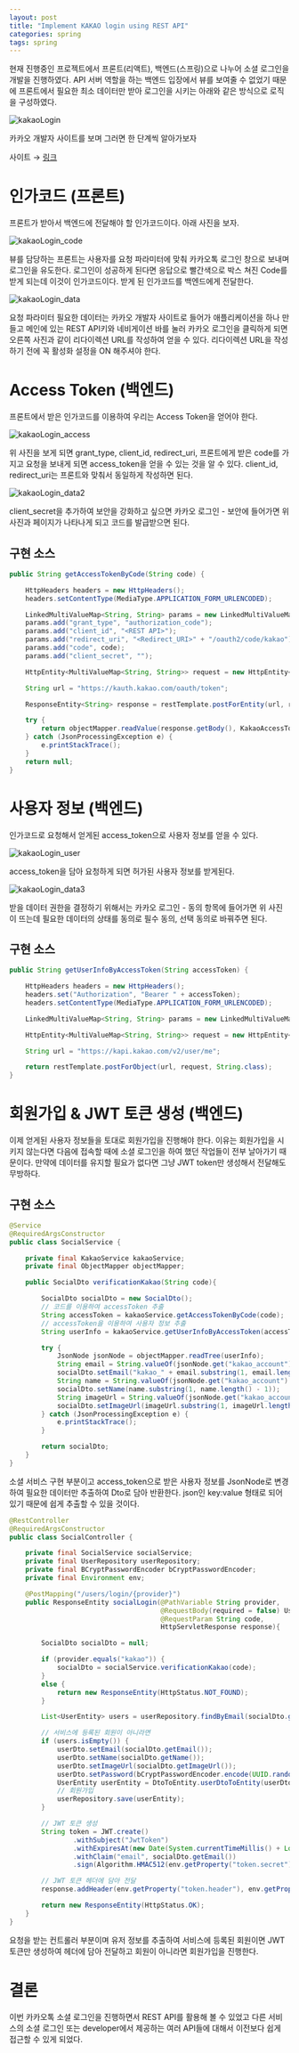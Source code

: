 ```yaml
---
layout: post
title: "Implement KAKAO login using REST API"
categories: spring
tags: spring
---
```


현재 진행중인 프로젝트에서 프론트(리액트), 백엔드(스프링)으로 나누어 소셜 로그인을 개발을 진행하였다. API 서버 역할을 하는 백엔드 입장에서 뷰를 보여줄 수 없었기 때문에 프론트에서 필요한 최소 데이터만 받아 로그인을 시키는 아래와 같은 방식으로 로직을 구성하였다.

![kakaoLogin](/assets/postImages/SpringKakaoLogin/kakaoLogin.JPG)

카카오 개발자 사이트를 보며 그러면 한 단계씩 알아가보자

사이트 → [링크](https://developers.kakao.com/docs/latest/ko/kakaologin/rest-api)

# 인가코드 (프론트)

프론트가 받아서 백엔드에 전달해야 할 인가코드이다. 아래 사진을 보자.

![kakaoLogin_code](/assets/postImages/SpringKakaoLogin/kakaoLogin_code.JPG)

뷰를 담당하는 프론트는 사용자를 요청 파라미터에 맞춰 카카오톡 로그인 창으로 보내며 로그인을 유도한다. 로그인이 성공하게 된다면 응답으로 빨간색으로 박스 쳐진 Code를 받게 되는데 이것이 인가코드이다.
받게 된 인가코드를 백엔드에게 전달한다.

![kakaoLogin_data](/assets/postImages/SpringKakaoLogin/kakaoLogin_data.JPG)

요청 파라미터 필요한 데이터는 카카오 개발자 사이트로 들어가 애플리케이션을 하나 만들고 메인에 있는 REST API키와 네비게이션 바를 눌러 카카오 로그인을 클릭하게 되면 오른쪽 사진과 같이 리다이렉션 URL를 작성하여 얻을 수 있다. 리다이렉션 URL을 작성하기 전에 꼭 활성화 설정을 ON 해주셔야 한다.

# Access Token (백엔드)

프론트에서 받은 인가코드를 이용하여 우리는 Access Token을 얻어야 한다.

![kakaoLogin_access](/assets/postImages/SpringKakaoLogin/kakaoLogin_access.JPG)

위 사진을 보게 되면 grant_type, client_id, redirect_uri, 프론트에게 받은 code를 가지고 요청을 보내게 되면 access_token을 얻을 수 있는 것을 알 수 있다. client_id, redirect_uri는 프론트와 맞춰서 동일하게 작성하면 된다.

![kakaoLogin_data2](/assets/postImages/SpringKakaoLogin/kakaoLogin_data2.JPG)

client_secret을 추가하여 보안을 강화하고 싶으면 카카오 로그인 - 보안에 들어가면 위 사진과 페이지가 나타나게 되고 코드를 발급받으면 된다.

## 구현 소스

``` java
public String getAccessTokenByCode(String code) {

    HttpHeaders headers = new HttpHeaders();
    headers.setContentType(MediaType.APPLICATION_FORM_URLENCODED);

    LinkedMultiValueMap<String, String> params = new LinkedMultiValueMap<>();
    params.add("grant_type", "authorization_code");
    params.add("client_id", "<REST API>");
    params.add("redirect_uri", "<Redirect_URI>" + "/oauth2/code/kakao");
    params.add("code", code);
    params.add("client_secret", "");

    HttpEntity<MultiValueMap<String, String>> request = new HttpEntity<>(params, headers);

    String url = "https://kauth.kakao.com/oauth/token";

    ResponseEntity<String> response = restTemplate.postForEntity(url, request, String.class);

    try {
        return objectMapper.readValue(response.getBody(), KakaoAccessTokenDto.class).getAccess_token();
    } catch (JsonProcessingException e) {
        e.printStackTrace();
    }
    return null;
}
```

# 사용자 정보 (백엔드)

인가코드로 요청해서 얻게된 access_token으로 사용자 정보를 얻을 수 있다.

![kakaoLogin_user](/assets/postImages/SpringKakaoLogin/kakaoLogin_user.JPG)

access_token을 담아 요청하게 되면 허가된 사용자 정보를 받게된다.

![kakaoLogin_data3](/assets/postImages/SpringKakaoLogin/kakaoLogin_data3.JPG)

받을 데이터 권한을 결정하기 위해서는 카카오 로그인 - 동의 항목에 들어가면 위 사진이 뜨는데 필요한 데이터의 상태를 동의로 필수 동의, 선택 동의로 바꿔주면 된다.

## 구현 소스

``` java
public String getUserInfoByAccessToken(String accessToken) {

    HttpHeaders headers = new HttpHeaders();
    headers.set("Authorization", "Bearer " + accessToken);
    headers.setContentType(MediaType.APPLICATION_FORM_URLENCODED);

    LinkedMultiValueMap<String, String> params = new LinkedMultiValueMap<>();

    HttpEntity<MultiValueMap<String, String>> request = new HttpEntity<>(params, headers);

    String url = "https://kapi.kakao.com/v2/user/me";

    return restTemplate.postForObject(url, request, String.class);
}
```

# 회원가입 & JWT 토큰 생성 (백엔드)

이제 얻게된 사용자 정보들을 토대로 회원가입을 진행해야 한다. 이유는 회원가입을 시키지 않는다면 다음에 접속할 때에 소셜 로그인을 하여 했던 작업들이 전부 날아가기 때문이다. 만약에 데이터를 유지할 필요가 없다면 그냥 JWT token만 생성해서 전달해도 무방하다.

## 구현 소스

``` java
@Service
@RequiredArgsConstructor
public class SocialService {

    private final KakaoService kakaoService;
    private final ObjectMapper objectMapper;

    public SocialDto verificationKakao(String code){

        SocialDto socialDto = new SocialDto();
        // 코드를 이용하여 accessToken 추출
        String accessToken = kakaoService.getAccessTokenByCode(code);
        // accessToken을 이용하여 사용자 정보 추출
        String userInfo = kakaoService.getUserInfoByAccessToken(accessToken);

        try {
            JsonNode jsonNode = objectMapper.readTree(userInfo);
            String email = String.valueOf(jsonNode.get("kakao_account").get("email"));
            socialDto.setEmail("kakao_" + email.substring(1, email.length() - 1));
            String name = String.valueOf(jsonNode.get("kakao_account").get("profile").get("nickname"));
            socialDto.setName(name.substring(1, name.length() - 1));
            String imageUrl = String.valueOf(jsonNode.get("kakao_account").get("profile").get("profile_image_url"));
            socialDto.setImageUrl(imageUrl.substring(1, imageUrl.length() - 1));
        } catch (JsonProcessingException e) {
            e.printStackTrace();
        }

        return socialDto;
    }
}

```

소셜 서비스 구현 부분이고 access_token으로 받은 사용자 정보를 JsonNode로 변경하여 필요한 데이터만 추출하여 Dto로 담아 반환한다. json인 key:value 형태로 되어있기 때문에 쉽게 추출할 수 있을 것이다.

``` java
@RestController
@RequiredArgsConstructor
public class SocialController {

    private final SocialService socialService;
    private final UserRepository userRepository;
    private final BCryptPasswordEncoder bCryptPasswordEncoder;
    private final Environment env;

    @PostMapping("/users/login/{provider}")
    public ResponseEntity socialLogin(@PathVariable String provider,
                                      @RequestBody(required = false) UserDto userDto,
                                      @RequestParam String code,
                                      HttpServletResponse response){

        SocialDto socialDto = null;

        if (provider.equals("kakao")) {
            socialDto = socialService.verificationKakao(code);
        }
        else {
            return new ResponseEntity(HttpStatus.NOT_FOUND);
        }

        List<UserEntity> users = userRepository.findByEmail(socialDto.getEmail());

        // 서비스에 등록된 회원이 아니라면
        if (users.isEmpty()) {
            userDto.setEmail(socialDto.getEmail());
            userDto.setName(socialDto.getName());
            userDto.setImageUrl(socialDto.getImageUrl());
            userDto.setPassword(bCryptPasswordEncoder.encode(UUID.randomUUID().toString()));
            UserEntity userEntity = DtoToEntity.userDtoToEntity(userDto);
            // 회원가입
            userRepository.save(userEntity);
        }

        // JWT 토큰 생성
        String token = JWT.create()
                .withSubject("JwtToken")
                .withExpiresAt(new Date(System.currentTimeMillis() + Long.parseLong(env.getProperty("token.expiration_time"))))
                .withClaim("email", socialDto.getEmail())
                .sign(Algorithm.HMAC512(env.getProperty("token.secret")));

        // JWT 토큰 헤더에 담아 전달
        response.addHeader(env.getProperty("token.header"), env.getProperty("token.prefix") + token);

        return new ResponseEntity(HttpStatus.OK);
    }
}
```

요청을 받는 컨트롤러 부분이며 유저 정보를 추출하여 서비스에 등록된 회원이면 JWT 토큰만 생성하여 헤더에 담아 전달하고 회원이 아니라면 회원가입을 진행한다.

# 결론

이번 카카오톡 소셜 로그인을 진행하면서 REST API를 활용해 볼 수 있었고 다른 서비스의 소셜 로그인 또는 developer에서 제공하는 여러 API들에 대해서 이전보다 쉽게 접근할 수 있게 되었다.

